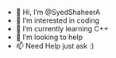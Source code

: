 - 👋 Hi, I’m @SyedShaheerA
- 👀 I’m interested in coding
- 🌱 I’m currently learning C++
- 💞️ I’m looking to help
- 📫 Need Help just ask :)

<!---
SyedShaheerA/SyedShaheerA is a ✨ special ✨ repository because its `README.md` (this file) appears on your GitHub profile.
You can click the Preview link to take a look at your changes.
--->
